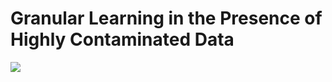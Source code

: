 # Granular Learning in the Presence of Highly Contaminated Data
<img src="BNAF_tensorflow_eager/readme_images/UMAP_grains.png"> <!-- width="400" hspace="20"> --> 


